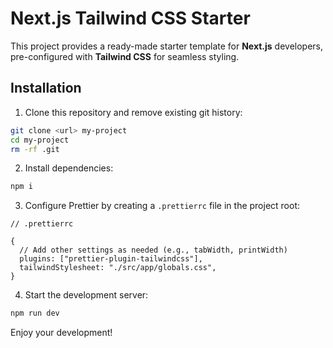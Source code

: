 # Next.js Tailwind CSS Starter

This project provides a ready-made starter template for **Next.js** developers, pre-configured with **Tailwind CSS** for seamless styling.

## Installation

1. Clone this repository and remove existing git history:

```bash
git clone <url> my-project
cd my-project
rm -rf .git
```

2. Install dependencies:

```bash
npm i
```

3. Configure Prettier by creating a `.prettierrc` file in the project root:

```json5
// .prettierrc

{
  // Add other settings as needed (e.g., tabWidth, printWidth)
  plugins: ["prettier-plugin-tailwindcss"],
  tailwindStylesheet: "./src/app/globals.css",
}
```

4. Start the development server:

```bash
npm run dev
```

Enjoy your development!
